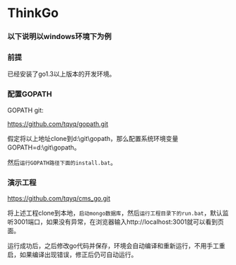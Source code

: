 ThinkGo
======

### 以下说明以windows环境下为例 ###

### 前提 ###

已经安装了go1.3以上版本的开发环境。

### 配置GOPATH ###

GOPATH git:

https://github.com/tqyq/gopath.git

假定将以上地址clone到d:\git\gopath，那么配置系统环境变量GOPATH=d:\git\gopath。

然后`运行GOPATH路径下面的install.bat`。

### 演示工程 ###

https://github.com/tqyq/cms_go.git

将上述工程clone到本地，`启动mongo数据库`，然后`运行工程目录下的run.bat`，默认监听3001端口，如果没有异常，在浏览器输入http://localhost:3001就可以看到页面。

运行成功后，之后修改go代码并保存，环境会自动编译和重新运行，不用手工重启，如果编译出现错误，修正后仍可自动运行。
